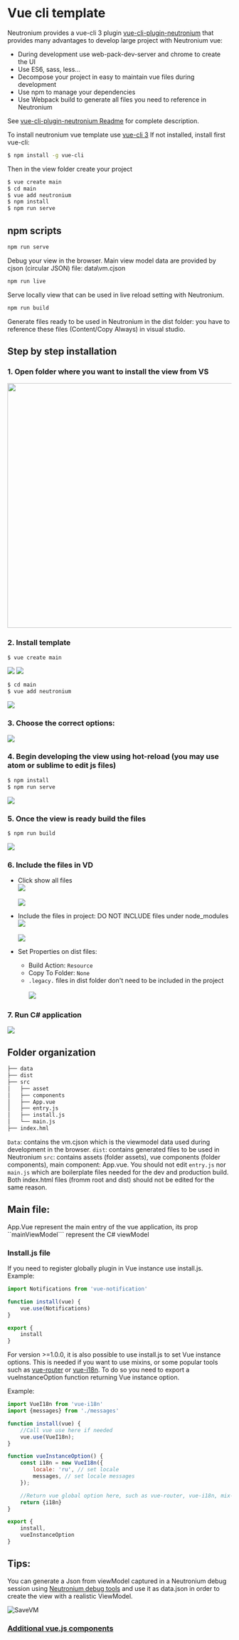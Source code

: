 # Vue cli template

Neutronium provides a vue-cli 3 plugin [vue-cli-plugin-neutronium](https://github.com/NeutroniumCore/vue-cli-plugin-neutronium) that provides many advantages to develop large project with Neutronium vue:
* During development use web-pack-dev-server and chrome to create the UI
* Use ES6, sass, less...
* Decompose your project in easy to maintain vue files during development
* Use npm to manage your dependencies
* Use Webpack build to generate all files you need to reference in Neutronium

See [vue-cli-plugin-neutronium Readme](https://github.com/NeutroniumCore/vue-cli-plugin-neutronium) for complete description.

To install neutronium  vue template use [vue-cli 3](https://cli.vuejs.org/)
If not installed, install first vue-cli:

``` bash
$ npm install -g vue-cli
```

Then in the view folder create your project 
``` bash
$ vue create main
$ cd main
$ vue add neutronium
$ npm install
$ npm run serve
```

## npm scripts

```bash
npm run serve
```
Debug your view in the browser. Main view model data are provided by cjson (circular JSON) file: data\vm.cjson

```bash
npm run live
```
Serve locally view that can be used in live reload setting with Neutronium.

```bash
npm run build
```
Generate files ready to be used in Neutronium in the dist folder: you have to reference these files (Content/Copy Always) in visual studio.


## Step by step installation
### 1. Open folder where you want to install the view from VS<br>
<img src="../images/large/webpack_01.png" height="550px"><br>
### 2. Install template
``` bash
$ vue create main
```
![](../images/large/webpack_02a.png)
![](../images/large/webpack_02b.png)

``` bash
$ cd main
$ vue add neutronium
```
![](../images/large/webpack_02d.png)

### 3. Choose the correct options:

![](../images/large/webpack_02f.png)

### 4. Begin developing the view using hot-reload (you may use atom or sublime to edit js files)
``` bash
$ npm install
$ npm run serve
```
![](../images/large/webpack_05.png)

### 5. Once the view is ready build the files
``` bash
$ npm run build
```
![](../images/large/webpack_06.png)

### 6. Include the files in VD<br>
* Click show all files<br>
![](../images/large/webpack_07.png)<br><br>
![](../images/large/webpack_08.png)<br>

* Include the files in project: DO NOT INCLUDE files under node_modules<br>
![](../images/large/webpack_09.png)<br><br>
![](../images/large/webpack_10.png)<br>

* Set Properties on dist files: 
  - Build Action: `Resource`
  - Copy To Folder: `None`<br>
  - `.legacy.` files in dist folder don't need to be included in the project<br><br>
![](../images/large/webpack_11.png)<br>

### 7. Run C# application<br>
<img src="../images/large/webpack_12.png" ><br>


## Folder organization

``` bash
├── data
├── dist
├── src
│   ├── asset
│   ├── components
│   ├── App.vue
│   ├── entry.js
│   ├── install.js
│   └── main.js
├── index.hml
``` 

`Data`: contains the vm.cjson which is the viewmodel data used during development in the browser.
`dist`: contains generated files to be used in Neutronium
`src`: contains assets (folder assets), vue components (folder components), main component: App.vue.
You should not edit `entry.js` nor `main.js` which are boilerplate files needed for the dev and production build.
Both index.html files (fromm root and dist) should not be edited for the same reason.

## Main file:

App.Vue represent the main entry of the vue application, its prop ``mainViewModel``` represent the C# viewModel

### Install.js file

If you need to register globally plugin in Vue instance use install.js.
Example:

```javascript
import Notifications from 'vue-notification'

function install(vue) {
    vue.use(Notifications)
}

export {
    install
} 
```

For version >=1.0.0, it is also possible to use install.js to set Vue instance options.
This is needed if you want to use mixins, or some popular tools such as [vue-router](https://router.vuejs.org/en/) or [vue-i18n](https://github.com/kazupon/vue-i18n).
To do so you need to export a vueInstanceOption function returning Vue instance option.

Example:

```javascript
import VueI18n from 'vue-i18n'
import {messages} from './messages'

function install(vue) {
    //Call vue use here if needed
    vue.use(VueI18n);
}

function vueInstanceOption() {
    const i18n = new VueI18n({
        locale: 'ru', // set locale
        messages, // set locale messages
    });

    //Return vue global option here, such as vue-router, vue-i18n, mix-ins, .... 
    return {i18n}
}

export {
    install,
    vueInstanceOption
} 
```

## Tips:

You can generate a Json from viewModel captured in a Neutronium debug session using [Neutronium debug tools](./Debug.html) and use it as data.json in order to create the view with a realistic ViewModel. 

![SaveVM](../images/tools/ContextMenu-Save-vm.png)

### [Additional vue.js components](./Using_aditional_dedicated_vue.js_component.md)


